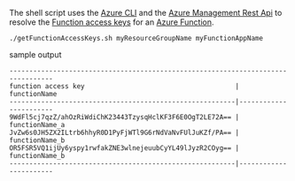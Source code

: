 The shell script uses the [Azure CLI](https://docs.microsoft.com/en-us/cli/azure/install-azure-cli) and the [Azure Management Rest Api](https://docs.microsoft.com/en-us/rest/api/appservice/web-apps/get-function) to resolve the [Function access keys](https://docs.microsoft.com/en-us/azure/azure-functions/security-concepts#function-access-keys) for an [Azure Function](https://docs.microsoft.com/en-us/azure/azure-functions/).

```
./getFunctionAccessKeys.sh myResourceGroupName myFunctionAppName
```

sample output

```
---------------------------------------------------------------------------------
function access key                                      | functionName
---------------------------------------------------------|-----------------------
9WdFl5cj7qzZ/ahOzRiWdiChK23443TzysqHclKF3F6E0OgT2LE72A== | functionName_a
JvZw6s0JH5ZX2ILtrb6hhyR0D1PyFjWTl9G6rNdVaNvFUlJuKZf/PA== | functionName_b
OR5FSR5VQ1ijUy6yspy1rwfakZNE3wlnejeuubCyYL49lJyzR2COyg== | functionName_b
---------------------------------------------------------|-----------------------
```


